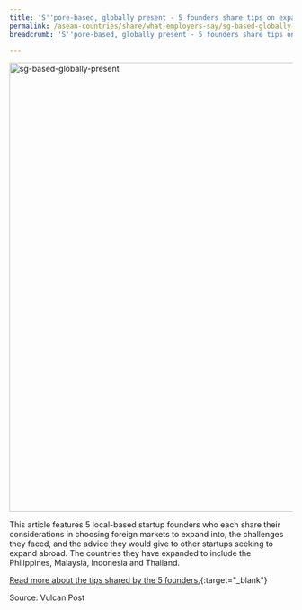 ```yaml
---
title: 'S''pore-based, globally present - 5 founders share tips on expanding overseas'
permalink: /asean-countries/share/what-employers-say/sg-based-globally-present/
breadcrumb: 'S''pore-based, globally present - 5 founders share tips on expanding overseas'

---
```



<img src="\images\asean-employers\sg-based-globally-present.jpg" alt="sg-based-globally-present" style="width:800px;" />

This article features 5 local-based startup founders who each share their considerations in choosing foreign markets to expand into, the challenges they faced, and the advice they would give to other startups seeking to expand abroad. The countries they have expanded to include the Philippines, Malaysia, Indonesia and Thailand.

[Read more about the tips shared by the 5 founders.](https://vulcanpost.com/680371/singapore-startup-expanding-overseas-tips/){:target="_blank"}

Source: Vulcan Post
